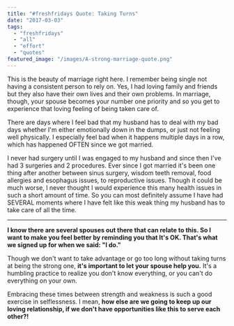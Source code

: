 ```yaml
---
title: "#freshfridays Quote: Taking Turns"
date: "2017-03-03"
tags:
  - "freshfridays"
  - "all"
  - "effort"
  - "quotes"
featured_image: "/images/A-strong-marriage-quote.png"
---
```


This is the beauty of marriage right here. I remember being single not having a consistent person to rely on. Yes, I had loving family and friends but they also have their own lives and their own problems. In marriage, though, your spouse becomes your number one priority and so you get to experience that loving feeling of being taken care of.

There are days where I feel bad that my husband has to deal with my bad days whether I'm either emotionally down in the dumps, or just not feeling well physically. I especially feel bad when it happens multiple days in a row, which has happened OFTEN since we got married.

I never had surgery until I was engaged to my husband and since then I've had 3 surgeries and 2 procedures. Ever since I got married it's been one thing after another between sinus surgery, wisdom teeth removal, food allergies and esophagus issues, to reproductive issues. Though it could be much worse, I never thought I would experience this many health issues in such a short amount of time. So you can most definitely assume I have had SEVERAL moments where I have felt like this weak thing my husband has to take care of all the time.

* * *

**I know there are several spouses out there that can relate to this. So I want to make you feel better by reminding you that It's OK. That's what we signed up for when we said: "I do."**

Though we don't want to take advantage or go too long without taking turns at being the strong one, **it's important to let your spouse help you.** It's a humbling practice to realize you don't know everything, or you can't do everything on your own.

Embracing these times between strength and weakness is such a good exercise in selflessness. I mean, **how else are we going to keep up our loving relationship, if we don't have opportunities like this to serve each other?!**

